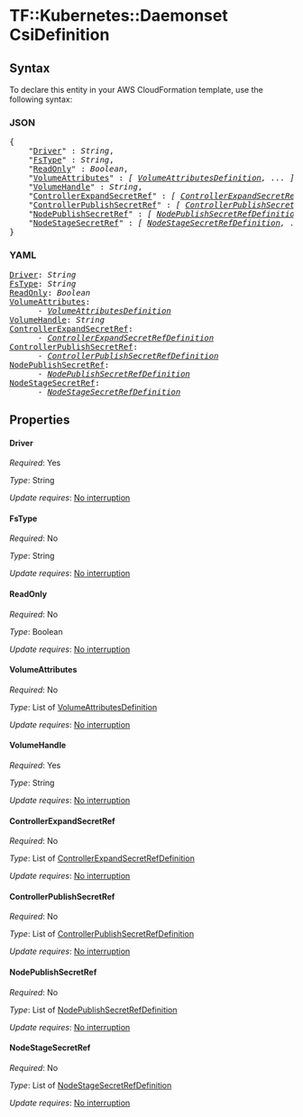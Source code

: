 # TF::Kubernetes::Daemonset CsiDefinition

## Syntax

To declare this entity in your AWS CloudFormation template, use the following syntax:

### JSON

<pre>
{
    "<a href="#driver" title="Driver">Driver</a>" : <i>String</i>,
    "<a href="#fstype" title="FsType">FsType</a>" : <i>String</i>,
    "<a href="#readonly" title="ReadOnly">ReadOnly</a>" : <i>Boolean</i>,
    "<a href="#volumeattributes" title="VolumeAttributes">VolumeAttributes</a>" : <i>[ <a href="volumeattributesdefinition.md">VolumeAttributesDefinition</a>, ... ]</i>,
    "<a href="#volumehandle" title="VolumeHandle">VolumeHandle</a>" : <i>String</i>,
    "<a href="#controllerexpandsecretref" title="ControllerExpandSecretRef">ControllerExpandSecretRef</a>" : <i>[ <a href="controllerexpandsecretrefdefinition.md">ControllerExpandSecretRefDefinition</a>, ... ]</i>,
    "<a href="#controllerpublishsecretref" title="ControllerPublishSecretRef">ControllerPublishSecretRef</a>" : <i>[ <a href="controllerpublishsecretrefdefinition.md">ControllerPublishSecretRefDefinition</a>, ... ]</i>,
    "<a href="#nodepublishsecretref" title="NodePublishSecretRef">NodePublishSecretRef</a>" : <i>[ <a href="nodepublishsecretrefdefinition.md">NodePublishSecretRefDefinition</a>, ... ]</i>,
    "<a href="#nodestagesecretref" title="NodeStageSecretRef">NodeStageSecretRef</a>" : <i>[ <a href="nodestagesecretrefdefinition.md">NodeStageSecretRefDefinition</a>, ... ]</i>
}
</pre>

### YAML

<pre>
<a href="#driver" title="Driver">Driver</a>: <i>String</i>
<a href="#fstype" title="FsType">FsType</a>: <i>String</i>
<a href="#readonly" title="ReadOnly">ReadOnly</a>: <i>Boolean</i>
<a href="#volumeattributes" title="VolumeAttributes">VolumeAttributes</a>: <i>
      - <a href="volumeattributesdefinition.md">VolumeAttributesDefinition</a></i>
<a href="#volumehandle" title="VolumeHandle">VolumeHandle</a>: <i>String</i>
<a href="#controllerexpandsecretref" title="ControllerExpandSecretRef">ControllerExpandSecretRef</a>: <i>
      - <a href="controllerexpandsecretrefdefinition.md">ControllerExpandSecretRefDefinition</a></i>
<a href="#controllerpublishsecretref" title="ControllerPublishSecretRef">ControllerPublishSecretRef</a>: <i>
      - <a href="controllerpublishsecretrefdefinition.md">ControllerPublishSecretRefDefinition</a></i>
<a href="#nodepublishsecretref" title="NodePublishSecretRef">NodePublishSecretRef</a>: <i>
      - <a href="nodepublishsecretrefdefinition.md">NodePublishSecretRefDefinition</a></i>
<a href="#nodestagesecretref" title="NodeStageSecretRef">NodeStageSecretRef</a>: <i>
      - <a href="nodestagesecretrefdefinition.md">NodeStageSecretRefDefinition</a></i>
</pre>

## Properties

#### Driver

_Required_: Yes

_Type_: String

_Update requires_: [No interruption](https://docs.aws.amazon.com/AWSCloudFormation/latest/UserGuide/using-cfn-updating-stacks-update-behaviors.html#update-no-interrupt)

#### FsType

_Required_: No

_Type_: String

_Update requires_: [No interruption](https://docs.aws.amazon.com/AWSCloudFormation/latest/UserGuide/using-cfn-updating-stacks-update-behaviors.html#update-no-interrupt)

#### ReadOnly

_Required_: No

_Type_: Boolean

_Update requires_: [No interruption](https://docs.aws.amazon.com/AWSCloudFormation/latest/UserGuide/using-cfn-updating-stacks-update-behaviors.html#update-no-interrupt)

#### VolumeAttributes

_Required_: No

_Type_: List of <a href="volumeattributesdefinition.md">VolumeAttributesDefinition</a>

_Update requires_: [No interruption](https://docs.aws.amazon.com/AWSCloudFormation/latest/UserGuide/using-cfn-updating-stacks-update-behaviors.html#update-no-interrupt)

#### VolumeHandle

_Required_: Yes

_Type_: String

_Update requires_: [No interruption](https://docs.aws.amazon.com/AWSCloudFormation/latest/UserGuide/using-cfn-updating-stacks-update-behaviors.html#update-no-interrupt)

#### ControllerExpandSecretRef

_Required_: No

_Type_: List of <a href="controllerexpandsecretrefdefinition.md">ControllerExpandSecretRefDefinition</a>

_Update requires_: [No interruption](https://docs.aws.amazon.com/AWSCloudFormation/latest/UserGuide/using-cfn-updating-stacks-update-behaviors.html#update-no-interrupt)

#### ControllerPublishSecretRef

_Required_: No

_Type_: List of <a href="controllerpublishsecretrefdefinition.md">ControllerPublishSecretRefDefinition</a>

_Update requires_: [No interruption](https://docs.aws.amazon.com/AWSCloudFormation/latest/UserGuide/using-cfn-updating-stacks-update-behaviors.html#update-no-interrupt)

#### NodePublishSecretRef

_Required_: No

_Type_: List of <a href="nodepublishsecretrefdefinition.md">NodePublishSecretRefDefinition</a>

_Update requires_: [No interruption](https://docs.aws.amazon.com/AWSCloudFormation/latest/UserGuide/using-cfn-updating-stacks-update-behaviors.html#update-no-interrupt)

#### NodeStageSecretRef

_Required_: No

_Type_: List of <a href="nodestagesecretrefdefinition.md">NodeStageSecretRefDefinition</a>

_Update requires_: [No interruption](https://docs.aws.amazon.com/AWSCloudFormation/latest/UserGuide/using-cfn-updating-stacks-update-behaviors.html#update-no-interrupt)

